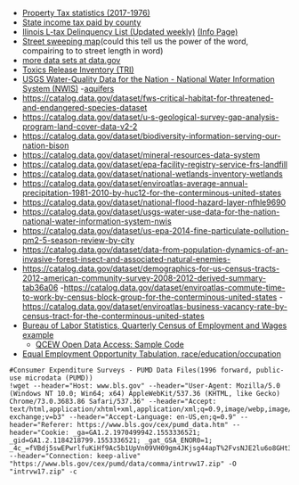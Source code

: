 - [Property Tax statistics (2017-1976)](https://www2.illinois.gov/rev/research/taxstats/PropertyTaxStatistics/Pages/default.aspx)  
- [State income tax paid by county](https://www2.illinois.gov/rev/research/taxstats/IndIncomeStratifications/SitePages/IITStratifications.aspx?rptYear=2016)
- [Ilinois L-tax Delinquency List (Updated weekly)](https://www2.illinois.gov/ilcc/All%20documents%20site%20wide/Divisions/Licensing/Delinq.pdf) 
  [(Info Page)](https://www2.illinois.gov/ilcc/Divisions/Pages/Other-Search-Features.aspx)
- [Street sweeping map](https://catalog.data.gov/dataset/street-sweeping-2018-map)(could this tell us the power of the word, compairing to to street length in word)
- [more data sets at data.gov](https://catalog.data.gov/dataset?tags=shapefiles&organization=city-of-chicago)
- [Toxics Release Inventory (TRI)](https://catalog.data.gov/dataset/toxic-release-inventory-tri-8162e)
- [USGS Water-Quality Data for the Nation - National Water Information System (NWIS)](https://catalog.data.gov/dataset/usgs-water-quality-data-for-the-nation-national-water-information-system-nwis)
-[aquifers](https://catalog.data.gov/dataset/aquifers)
- https://catalog.data.gov/dataset/fws-critical-habitat-for-threatened-and-endangered-species-dataset
- https://catalog.data.gov/dataset/u-s-geological-survey-gap-analysis-program-land-cover-data-v2-2
- https://catalog.data.gov/dataset/biodiversity-information-serving-our-nation-bison
- https://catalog.data.gov/dataset/mineral-resources-data-system
- https://catalog.data.gov/dataset/epa-facility-registry-service-frs-landfill
- https://catalog.data.gov/dataset/national-wetlands-inventory-wetlands
- https://catalog.data.gov/dataset/enviroatlas-average-annual-precipitation-1981-2010-by-huc12-for-the-conterminous-united-states
- https://catalog.data.gov/dataset/national-flood-hazard-layer-nfhle9690
- https://catalog.data.gov/dataset/usgs-water-use-data-for-the-nation-national-water-information-system-nwis
- https://catalog.data.gov/dataset/us-epa-2014-fine-particulate-pollution-pm2-5-season-review-by-city
- https://catalog.data.gov/dataset/data-from-population-dynamics-of-an-invasive-forest-insect-and-associated-natural-enemies-
- https://catalog.data.gov/dataset/demographics-for-us-census-tracts-2012-american-community-survey-2008-2012-derived-summary-tab36a06
-https://catalog.data.gov/dataset/enviroatlas-commute-time-to-work-by-census-block-group-for-the-conterminous-united-states
-https://catalog.data.gov/dataset/enviroatlas-business-vacancy-rate-by-census-tract-for-the-conterminous-united-states
- [Bureau of Labor Statistics, Quarterly Census of Employment and Wages](https://www.bls.gov/cew/datatoc.htm) [example](https://github.com/NYCPlanning/rp-USmetros_comparison/blob/6ba2b0bc7db5e9cc243f1d82e3e3d291fa772d27/.ipynb_checkpoints/4.0-BLS-QCEW_byIndustry-checkpoint.ipynb)
  - [QCEW Open Data Access: Sample Code](https://data.bls.gov/cew/doc/access/data_access_examples.htm#PYTHON)  
- [Equal Employment Opportunity Tabulation, race/education/occupation](factfinder2.census.gov)

```
#Consumer Expenditure Surveys - PUMD Data Files(1996 forward, public-use microdata (PUMD))
!wget --header="Host: www.bls.gov" --header="User-Agent: Mozilla/5.0 (Windows NT 10.0; Win64; x64) AppleWebKit/537.36 (KHTML, like Gecko) Chrome/73.0.3683.86 Safari/537.36" --header="Accept: text/html,application/xhtml+xml,application/xml;q=0.9,image/webp,image/apng,*/*;q=0.8,application/signed-exchange;v=b3" --header="Accept-Language: en-US,en;q=0.9" --header="Referer: https://www.bls.gov/cex/pumd_data.htm" --header="Cookie: _ga=GA1.2.1970499942.1553336521; _gid=GA1.2.1184218799.1553336521; _gat_GSA_ENOR0=1; _4c_=fVBdj5swEPwrlfuKiHf9Ac5b1UpVn09VH09gm4JKjsg44apT%2FvsNJE2lu6o8GHt3ZnZ2XsTSxyexJ2OUUrU1zjIX4lf8PYv9i%2FDH9TxvxzAPOYaHU%2FuAP7rCx%2Bcin%2BbC903K%2BMVFFOKURrT6nI%2FzfrdblqVsx7n8OZ13gO%2BOp0N4DE1uyj4fPvr5DIafQgSFXKlLjXebpmWOCaXPfZoO8UOlUO3gRHjjWbKPZJpW%2BtrHSpKmyjtmdrpm4KbV2Y%2FhKUAEzxS7mNKmhte6AW43RyjkmA4rAdcjthRMuI2Tb8YVh2AK8fXT4%2FdvXzaDldTOOc3lNS1rNnhAfCLErjmNWVwK8XxNU7ORXCl2mJKRSW21XD8g0hBusYq2dco6G7wi07lWBkXSdqqtqppZk4X%2BpmeJiA0rqh0EjtDb%2BHQfp4x0rFjK2zjS93HrZhua%2F8I1g1Bj1nt31%2Fz%2FR%2FrHStj%2FhoeBu2MlrdFEax8hXTf%2Bk9RbmGHAhjvqbd%2BQvVwurw%3D%3D" --header="Connection: keep-alive" "https://www.bls.gov/cex/pumd/data/comma/intrvw17.zip" -O "intrvw17.zip" -c
```
